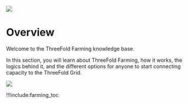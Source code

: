![](img/grid_banner.jpg)

# Overview

Welcome to the ThreeFold Farming knowledge base.

In this section, you will learn about ThreeFold Farming, how it works, the logics behind it, and the different options for anyone to start connecting capacity to the ThreeFold Grid.

![](img/circular_tft_.png)


!!!include:farming_toc




